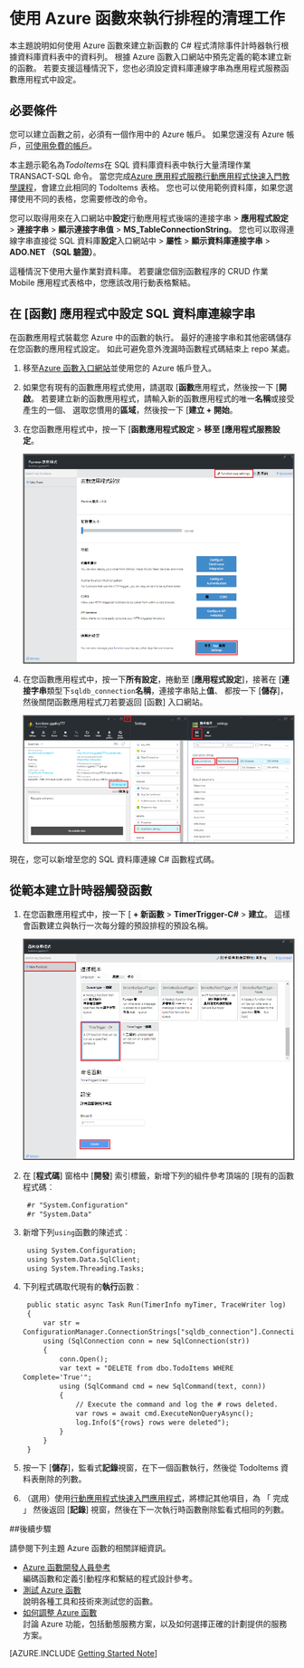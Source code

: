 <properties
   pageTitle="使用 Azure 函數來執行排程的清理工作 |Microsoft Azure"
   description="使用 Azure 函數建立事件計時器執行根據 C# 函數。"
   services="functions"
   documentationCenter="na"
   authors="ggailey777"
   manager="erikre"
   editor=""
   tags=""
   />

<tags
   ms.service="functions"
   ms.devlang="multiple"
   ms.topic="article"
   ms.tgt_pltfrm="multiple"
   ms.workload="na"
   ms.date="09/26/2016"
   ms.author="glenga"/>
   
# <a name="use-azure-functions-to-perform-a-scheduled-clean-up-task"></a>使用 Azure 函數來執行排程的清理工作

本主題說明如何使用 Azure 函數來建立新函數的 C# 程式清除事件計時器執行根據資料庫資料表中的資料列。 根據 Azure 函數入口網站中預先定義的範本建立新的函數。 若要支援這種情況下，您也必須設定資料庫連線字串為應用程式服務函數應用程式中設定。 

## <a name="prerequisites"></a>必要條件 

您可以建立函數之前，必須有一個作用中的 Azure 帳戶。 如果您還沒有 Azure 帳戶，[可使用免費的帳戶](https://azure.microsoft.com/free/)。

本主題示範名為*TodoItems*在 SQL 資料庫資料表中執行大量清理作業 TRANSACT-SQL 命令。 當您完成[Azure 應用程式服務行動應用程式快速入門教學課程](../app-service-mobile/app-service-mobile-ios-get-started.md)，會建立此相同的 TodoItems 表格。 您也可以使用範例資料庫，如果您選擇使用不同的表格，您需要修改的命令。

您可以取得用來在入口網站中**設定**行動應用程式後端的連接字串 > **應用程式設定** > **連接字串** > **顯示連接字串值** > **MS_TableConnectionString**。 您也可以取得連線字串直接從 SQL 資料庫**設定**入口網站中 > **屬性** > **顯示資料庫連接字串** > **ADO.NET （SQL 驗證）**。

這種情況下使用大量作業對資料庫。 若要讓您個別函數程序的 CRUD 作業 Mobile 應用程式表格中，您應該改用行動表格繫結。

## <a name="set-a-sql-database-connection-string-in-the-function-app"></a>在 [函數] 應用程式中設定 SQL 資料庫連線字串

在函數應用程式裝載您 Azure 中的函數的執行。 最好的連接字串和其他密碼儲存在您函數的應用程式設定。 如此可避免意外洩漏時函數程式碼結束上 repo 某處。 

1. 移至[Azure 函數入口網站](https://functions.azure.com/signin)並使用您的 Azure 帳戶登入。

2. 如果您有現有的函數應用程式使用，請選取 [**函數**應用程式，然後按一下 [**開啟**。 若要建立新的函數應用程式，請輸入新的函數應用程式的唯一**名稱**或接受產生的一個、 選取您慣用的**區域**，然後按一下 [**建立 + 開始**。 

3. 在您函數應用程式中，按一下 [**函數應用程式設定** > **移至 [應用程式服務設定**。 

    ![函數應用程式設定刀](./media/functions-create-an-event-processing-function/functions-app-service-settings.png)

4. 在您函數應用程式中，按一下**所有設定**，捲動至 [**應用程式設定**]，接著在 [**連接字串**類型下`sqldb_connection`**名稱**，連接字串貼上**值**、 都按一下 [**儲存**]，然後關閉函數應用程式刀若要返回 [函數] 入口網站。

    ![應用程式服務設定連線字串](./media/functions-create-an-event-processing-function/functions-app-service-settings-connection-strings.png)

現在，您可以新增至您的 SQL 資料庫連線 C# 函數程式碼。

## <a name="create-a-timer-triggered-function-from-the-template"></a>從範本建立計時器觸發函數

1. 在您函數應用程式中，按一下 [ **+ 新函數** > **TimerTrigger-C#** > **建立**。 這樣會函數建立與執行一次每分鐘的預設排程的預設名稱。 

    ![建立新的計時器觸發函數](./media/functions-create-an-event-processing-function/functions-create-new-timer-trigger.png)

2. 在 [**程式碼**] 窗格中 [**開發**] 索引標籤，新增下列的組件參考頂端的 [現有的函數程式碼︰

        #r "System.Configuration"
        #r "System.Data"

3. 新增下列`using`函數的陳述式︰

        using System.Configuration;
        using System.Data.SqlClient;
        using System.Threading.Tasks; 

4. 下列程式碼取代現有的**執行**函數︰

        public static async Task Run(TimerInfo myTimer, TraceWriter log)
        {
            var str = ConfigurationManager.ConnectionStrings["sqldb_connection"].ConnectionString;
            using (SqlConnection conn = new SqlConnection(str))
            {
                conn.Open();
                var text = "DELETE from dbo.TodoItems WHERE Complete='True'";
                using (SqlCommand cmd = new SqlCommand(text, conn))
                {
                    // Execute the command and log the # rows deleted.
                    var rows = await cmd.ExecuteNonQueryAsync();
                    log.Info($"{rows} rows were deleted");
                }
            }
        }

5. 按一下 [**儲存**]，監看式**記錄**視窗，在下一個函數執行，然後從 TodoItems 資料表刪除的列數。

6. （選用）使用[行動應用程式快速入門應用程式](../app-service-mobile/app-service-mobile-ios-get-started.md)，將標記其他項目，為 「 完成 」 然後返回 [**記錄**] 視窗，然後在下一次執行時函數刪除監看式相同的列數。 

##<a name="next-steps"></a>後續步驟

請參閱下列主題 Azure 函數的相關詳細資訊。

+ [Azure 函數開發人員參考](functions-reference.md)  
編碼函數和定義引動程序和繫結的程式設計參考。
+ [測試 Azure 函數](functions-test-a-function.md)  
說明各種工具和技術來測試您的函數。
+ [如何調整 Azure 函數](functions-scale.md)  
討論 Azure 功能，包括動態服務方案，以及如何選擇正確的計劃提供的服務方案。  

[AZURE.INCLUDE [Getting Started Note](../../includes/functions-get-help.md)]